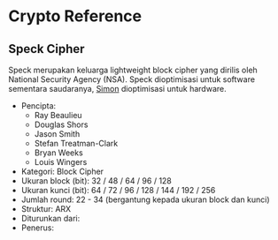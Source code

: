 # Crypto Reference

## Speck Cipher

Speck merupakan keluarga lightweight block cipher yang dirilis oleh National Security Agency (NSA). Speck dioptimisasi untuk software sementara saudaranya, [Simon](../Simon) dioptimisasi untuk hardware.

* Pencipta:
    - Ray Beaulieu
    - Douglas Shors
    - Jason Smith
    - Stefan Treatman-Clark
    - Bryan Weeks
    - Louis Wingers
* Kategori: Block Cipher
* Ukuran block (bit): 32 / 48 / 64 / 96 / 128
* Ukuran kunci (bit): 64 / 72 / 96 / 128 / 144 / 192 / 256
* Jumlah round: 22 - 34 (bergantung kepada ukuran block dan kunci)
* Struktur: ARX
* Diturunkan dari: 
* Penerus: 